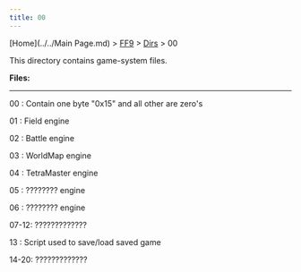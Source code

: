 ```yaml
---
title: 00
---
```


[Home](../../Main Page.md) > [FF9](../../FF9.md) > [Dirs](../Dirs.md) > 00

This directory contains game-system files.

**Files:**

------------------------------------------------------------------------

00 : Contain one byte "0x15" and all other are zero's

01 : Field engine

02 : Battle engine

03 : WorldMap engine

04 : TetraMaster engine

05 : ???????? engine

06 : ???????? engine

07-12: ?????????????

13 : Script used to save/load saved game

14-20: ?????????????
